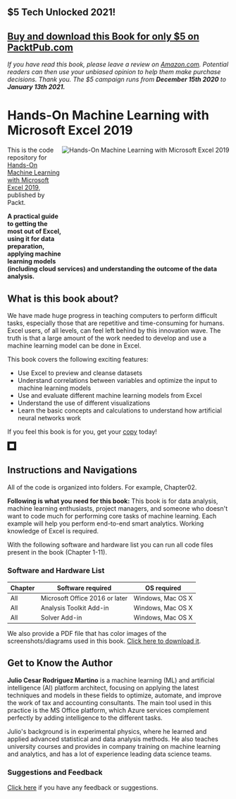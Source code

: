 ## $5 Tech Unlocked 2021!
[Buy and download this Book for only $5 on PacktPub.com](https://www.packtpub.com/product/hands-on-machine-learning-with-microsoft-excel-2019/9781789345377)
-----
*If you have read this book, please leave a review on [Amazon.com](https://www.amazon.com/gp/product/1789345375).     Potential readers can then use your unbiased opinion to help them make purchase decisions. Thank you. The $5 campaign         runs from __December 15th 2020__ to __January 13th 2021.__*

# Hands-On Machine Learning with Microsoft Excel 2019

<a href="https://www.packtpub.com/big-data-and-business-intelligence/hands-machine-learning-microsoft-excel-2019?utm_source=github&utm_medium=repository&utm_campaign=9781789345377"><img src="https://dz13w8afd47il.cloudfront.net/sites/default/files/imagecache/ppv4_main_book_cover/B11258_cover.png" alt="Hands-On Machine Learning with Microsoft Excel 2019" height="256px" align="right"></a>

This is the code repository for [Hands-On Machine Learning with Microsoft Excel 2019](https://www.packtpub.com/big-data-and-business-intelligence/hands-machine-learning-microsoft-excel-2019?utm_source=github&utm_medium=repository&utm_campaign=9781789345377 ), published by Packt.

**A practical guide to getting the most out of Excel, using it for data preparation, applying machine learning models (including cloud services) and understanding the outcome of the data analysis.**

## What is this book about?
We have made huge progress in teaching computers to perform difficult tasks, especially those that are repetitive and time-consuming for humans. Excel users, of all levels, can feel left behind by this innovation wave. The truth is that a large amount of the work needed to develop and use a machine learning model can be done in Excel.

This book covers the following exciting features:
* Use Excel to preview and cleanse datasets 
* Understand correlations between variables and optimize the input to machine learning models 
* Use and evaluate different machine learning models from Excel 
* Understand the use of different visualizations 
* Learn the basic concepts and calculations to understand how artificial neural networks work  

If you feel this book is for you, get your [copy](https://www.amazon.com/dp/1789345375) today!

<a href="https://www.packtpub.com/?utm_source=github&utm_medium=banner&utm_campaign=GitHubBanner"><img src="https://raw.githubusercontent.com/PacktPublishing/GitHub/master/GitHub.png" 
alt="https://www.packtpub.com/" border="5" /></a>

## Instructions and Navigations
All of the code is organized into folders. For example, Chapter02.


**Following is what you need for this book:**
This book is for data analysis, machine learning enthusiasts, project managers, and someone who doesn't want to code much for performing core tasks of machine learning. Each example will help you perform end-to-end smart analytics. Working knowledge of Excel is required.

With the following software and hardware list you can run all code files present in the book (Chapter 1-11).
### Software and Hardware List
| Chapter | Software required | OS required |
| -------- | ------------------------------------ | ----------------------------------- |
| All | Microsoft Office 2016 or later | Windows, Mac OS X |
| All | Analysis Toolkit Add-in | Windows, Mac OS X |
| All | Solver Add-in | Windows, Mac OS X |


We also provide a PDF file that has color images of the screenshots/diagrams used in this book. [Click here to download it](https://www.packtpub.com/sites/default/files/downloads/9781789345377_ColorImages.pdf).


## Get to Know the Author
**Julio Cesar Rodriguez Martino**
is a machine learning (ML) and artificial intelligence (AI) platform architect, focusing on applying the latest techniques and models in these fields to optimize, automate, and improve the work of tax and accounting consultants. The main tool used in this practice is the MS Office platform, which Azure services complement perfectly by adding intelligence to the different tasks.

Julio's background is in experimental physics, where he learned and applied advanced statistical and data analysis methods. He also teaches university courses and provides in company training on machine learning and analytics, and has a lot of experience leading data science teams.

### Suggestions and Feedback
[Click here](https://docs.google.com/forms/d/e/1FAIpQLSdy7dATC6QmEL81FIUuymZ0Wy9vH1jHkvpY57OiMeKGqib_Ow/viewform) if you have any feedback or suggestions.


